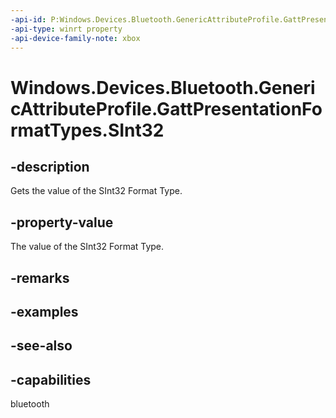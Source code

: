 ```yaml
---
-api-id: P:Windows.Devices.Bluetooth.GenericAttributeProfile.GattPresentationFormatTypes.SInt32
-api-type: winrt property
-api-device-family-note: xbox
---
```


<!-- Property syntax
public byte SInt32 { get; }
-->

# Windows.Devices.Bluetooth.GenericAttributeProfile.GattPresentationFormatTypes.SInt32

## -description
Gets the value of the SInt32 Format Type.

## -property-value
The value of the SInt32 Format Type.

## -remarks

## -examples

## -see-also

## -capabilities
bluetooth
